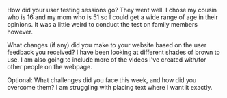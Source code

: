 How did your user testing sessions go?
They went well. I chose my cousin who is 16 and my mom who is 51 so I could get a wide range of age in their opinions. It was a little weird to conduct the test on family members however.

What changes (if any) did you make to your website based on the user feedback you received?
I have been looking at different shades of brown to use. I am also going to include more of the videos I've created with/for other people on the webpage.

Optional: What challenges did you face this week, and how did you overcome them?
I am struggling with placing text where I want it exactly.
